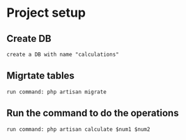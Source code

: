 # Project setup

## Create DB
```
create a DB with name "calculations"
```

## Migrtate tables
```
run command: php artisan migrate
```

## Run the command to do the operations
```
run command: php artisan calculate $num1 $num2
```
